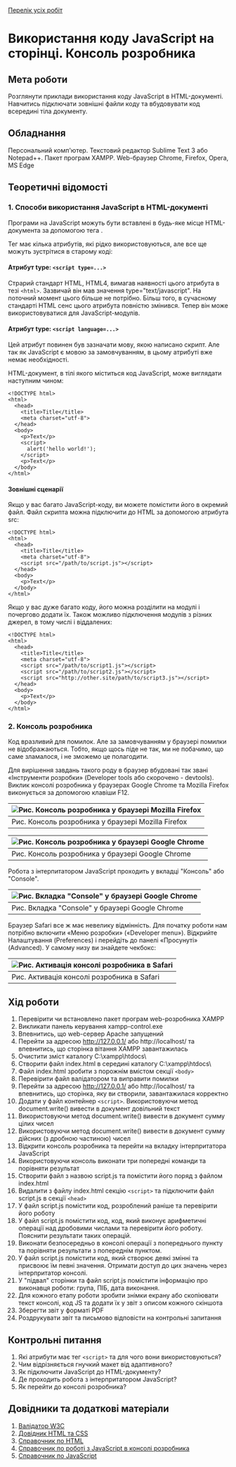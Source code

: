 [Перелік усіх робіт](README.md)

# Використання коду JavaScript на сторінці. Консоль розробника

## Мета роботи

Розглянути приклади використання коду JavaScript в HTML-документі. Навчитись підключати зовнішні файли коду та вбудовувати код всередині тіла документу.

## Обладнання

Персональний комп'ютер. Текстовий редактор Sublime Text 3 або Notepad++. Пакет програм XAMPP. Web-браузер Chrome, Firefox, Opera, MS Edge

## Теоретичні відомості

### 1. Способи використання JavaScript в HTML-документі

Програми на JavaScript можуть бути вставлені в будь-яке місце HTML-документа за допомогою тега .

Тег  має кілька атрибутів, які рідко використовуються, але все ще можуть зустрітися в старому коді:

#### Атрибут type: `<script type=...>`

Страрий стандарт HTML, HTML4, вимагав наявності цього атрибута в тезі `<html>`. Зазвичай він мав значення type="text/javascript". На поточний момент цього більше не потрібно. Більш того, в сучасному стандарті HTML сенс цього атрибута повністю змінився. Тепер він може використовуватися для JavaScript-модулів.

#### Атрибут type: `<script language=...>`

Цей атрибут повинен був зазначати мову, якою написано скрипт. Але так як JavaScript є мовою за замовчуванням, в цьому атрибуті вже немає необхідності.

HTML-документ, в тілі якого міститься код JavaScript, може виглядати наступним чином:
```
<!DOCTYPE html>
<html>
  <head>
    <title>Title</title>
    <meta charset="utf-8">
  </head>
  <body>
    <p>Text</p>
    <script>
      alert('hello world!');
    </script>
    <p>Text</p>
  </body>
</html>
```
#### Зовнішні сценарії

Якщо у вас багато JavaScript-коду, ви можете помістити його в окремий файл. Файл скрипта можна підключити до HTML за допомогою атрибута src:
```
<!DOCTYPE html>
<html>
  <head>
    <title>Title</title>
    <meta charset="utf-8">
    <script src="/path/to/script.js"></script>
  </head>
  <body>
    <p>Text</p>
  </body>
</html>
```
Якщо у вас дуже багато коду, його можна розділити на модулі і почергово додати їх. Також можливо підключення модулів з різних джерел, в тому числі і віддалених:
```
<!DOCTYPE html>
<html>
  <head>
    <title>Title</title>
    <meta charset="utf-8">
    <script src="/path/to/script1.js"></script>
    <script src="/path/to/script2.js"></script>
    <script src="http://other.site/path/to/script3.js"></script>
  </head>
  <body>
    <p>Text</p>
  </body>
</html>
```
### 2. Консоль розробника

Код вразливий для помилок. Але за замовчуванням у браузері помилки не відображаються. Тобто, якщо щось піде не так, ми не побачимо, що саме зламалося, і не зможемо це полагодити.

Для вирішення завдань такого роду в браузер вбудовані так звані «Інструменти розробки» (Developer tools або скорочено - devtools). Виклик консолі розробника у браузерах Google Chrome та Mozilla Firefox виконується за допомогою клавіши F12.

|![Рис. Консоль розробника у браузері Mozilla Firefox](img/0403.png)|
|:------------------------------------------------------------------|
| Рис. Консоль розробника у браузері Mozilla Firefox |

|![Рис. Консоль розробника у браузері Google Chrome](img/0404.png)|
|:----------------------------------------------------------------|
| Рис. Консоль розробника у браузері Google Chrome |

Робота з інтерпитатором JavaScript проходить у вкладці "Консоль" або "Console".

|![Рис. Вкладка "Console" у браузері Google Chrome](img/1001.png)|
|:---------------------------------------------------------------|
| Рис. Вкладка "Console" у браузері Google Chrome |

Браузер Safari все ж має невелику відмінність. Для початку роботи нам потрібно включити «Меню розробки» («Developer menu»). Відкрийте Налаштування (Preferences) і перейдіть до панелі «Просунуті» (Advanced). У самому низу ви знайдете чекбокс:

|![Рис. Активація консолі розробника в Safari](img/1002.png)|
|:---------------------------------------------------------------|
| Рис. Активація консолі розробника в Safari |

## Хід роботи

1. Перевірити чи встановлено пакет програм web-розробника XAMPP
2. Викликати панель керування xampp-control.exe
3. Впевнитись, що web-сервер Apache запущений
4. Перейти за адресою http://127.0.0.1/ або http://localhost/ та впевнитись, що сторінка вітання XAMPP завантажилась
5. Очистити зміст каталогу C:\xampp\htdocs\
6. Створити файл index.html в середині каталогу C:\xampp\htdocs\
7. Файл index.html зробити з порожнім вмістом секції `<body>`
8. Перевірити файл валідатором та виправити помилки
9. Перейти за адресою http://127.0.0.1/ або http://localhost/ та впевнитись, що сторінка, яку ви створили, завантажилася корректно
10. Додати у файл контейнер `<script>`. Використовуючи метод document.write() вивести в документ довільний текст
11. Використовуючи метод document.write() вивести в документ сумму цілих чисел
12. Використовуючи метод document.write() вивести в документ сумму дійсних (з дробною частиною) чисел
13. Відкрити консоль розробника та перейти на вкладку інтерпритатора JavaScript
14. Використовуючи консоль виконати три попередні команди та порівняти результат
15. Створити файл з назвою script.js та помістити його поряд з файлом index.html
16. Видалити з файлу index.html секцію `<script>` та підключити файл script.js в секції `<head>`
17. У файл script.js помістити код, розроблений раніше та перевірити його роботу
18. У файл script.js помістити код, код, який виконує арифметичні операції над дробовими числами та перевірити його роботу. Пояснити результати таких операцій.
19. Виконати безпосередньо в консолі операції з попереднього пункту та порівняти результати з попереднім пунктом.
20. У файл script.js помістити код, який створює деякі змінні та присвоює їм певні значення. Отримати доступ до цих значень через інтерпритатор консолі.
21. У "підвал" сторінки та файл script.js помістити інформацію про виконавця роботи: група, ПІБ, дата виконання.
22. Для кожного етапу роботи зробити знімки екрану або скопіювати текст консолі, код JS та додати їх у звіт з описом кожного скіншота
23. Зберегти звіт у форматі PDF
24. Роздрукувати звіт та письмово відповісти на контрольні запитання

## Контрольні питання

1. Які атрибути має тег `<script>` та для чого вони використовуються?
2. Чим відрізняється гнучкий макет від адаптивного?
3. Як підключити JavaScript до HTML-документу?
4. Де проходить робота з інтерпритатором JavaScript?
5. Як перейти до консолі розробника?


## Довідники та додаткові матеріали

1. [Валідатор W3C](https://validator.w3.org)
2. [Довідник HTML та CSS](https://css.in.ua)
3. [Справочник по HTML](http://htmlbook.ru)
4. [Справочник по роботі з JavaScript в консолі розробника](https://learn.javascript.ru/devtools/)
5. [Справочник по JavaScript](https://learn.javascript.ru/hello-world/)
